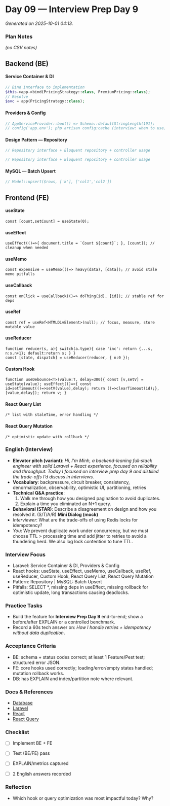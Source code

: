 # Day 09 — Interview Prep Day 9

_Generated on 2025-10-01 04:13._

### Plan Notes
_(no CSV notes)_

## Backend (BE)

#### Service Container & DI
```php
// Bind interface to implementation
$this->app->bind(PricingStrategy::class, PremiumPricing::class);
// Resolve
$svc = app(PricingStrategy::class);
```

#### Providers & Config
```php
// AppServiceProvider::boot() => Schema::defaultStringLength(191);
// config('app.env'); php artisan config:cache (interview: when to use)
```

#### Design Pattern — Repository
```php
// Repository interface + Eloquent repository + controller usage
```
```php
// Repository interface + Eloquent repository + controller usage
```

#### MySQL — Batch Upsert
```php
// Model::upsert($rows, ['k'], ['col1','col2'])
```

## Frontend (FE)

#### useState
```tsx
const [count,setCount] = useState(0);
```

#### useEffect
```tsx
useEffect(()=>{ document.title = `Count ${count}`; }, [count]); // cleanup when needed
```

#### useMemo
```tsx
const expensive = useMemo(()=> heavy(data), [data]); // avoid stale memo pitfalls
```

#### useCallback
```tsx
const onClick = useCallback(()=> doThing(id), [id]); // stable ref for deps
```

#### useRef
```tsx
const ref = useRef<HTMLDivElement>(null); // focus, measure, store mutable value
```

#### useReducer
```tsx
function reducer(s, a){ switch(a.type){ case 'inc': return {...s, n:s.n+1}; default:return s; } }
const [state, dispatch] = useReducer(reducer, { n:0 });
```

#### Custom Hook
```tsx
function useDebounce<T>(value:T, delay=300){ const [v,setV] = useState(value); useEffect(()=>{ const id=setTimeout(()=>setV(value),delay); return ()=>clearTimeout(id);},[value,delay]); return v; }
```

#### React Query List
```tsx
/* list with staleTime, error handling */
```

#### React Query Mutation
```tsx
/* optimistic update with rollback */
```

### English (Interview)
- **Elevator pitch (variant)**: *Hi, I'm Minh, a backend-leaning full‑stack engineer with solid Laravel + React experience, focused on reliability and throughput. Today I focused on interview prep day 9 and distilled the trade-offs I’d discuss in interviews.*
- **Vocabulary**: backpressure, circuit breaker, consistency, denormalization, observability, optimistic UI, partitioning, retries
- **Technical Q&A practice**:  
  1) Walk me through how you designed pagination to avoid duplicates.  
  2) Explain a time you eliminated an N+1 query.
- **Behavioral (STAR)**: Describe a disagreement on design and how you resolved it. (S/T/A/R)
**Mini Dialog (mock)**
- *Interviewer*: What are the trade-offs of using Redis locks for idempotency?
- *You*: We prevent duplicate work under concurrency, but we must choose TTL > processing time and add jitter to retries to avoid a thundering herd. We also log lock contention to tune TTL.



### Interview Focus
- Laravel: Service Container & DI, Providers & Config
- React hooks: useState, useEffect, useMemo, useCallback, useRef, useReducer, Custom Hook, React Query List, React Query Mutation
- Pattern: Repository | MySQL: Batch Upsert
- Pitfalls: SELECT *, missing deps in useEffect, missing rollback for optimistic update, long transactions causing deadlocks.


### Practice Tasks
- Build the feature for **Interview Prep Day 9** end-to-end; show a before/after EXPLAIN or a controlled benchmark.
- Record a 60s tech answer on: *How I handle retries + idempotency without data duplication*. 


### Acceptance Criteria
- BE: schema + status codes correct; at least 1 Feature/Pest test; structured error JSON.
- FE: core hooks used correctly; loading/error/empty states handled; mutation rollback works.
- DB: has EXPLAIN and index/partition note where relevant.


### Docs & References
- [Database](https://dev.mysql.com/doc/)
- [Laravel](https://laravel.com/docs)
- [React](https://react.dev/learn)
- [React Query](https://tanstack.com/query/latest)

### Checklist
- [ ] Implement BE + FE
- [ ] Test (BE/FE) pass
- [ ] EXPLAIN/metrics captured
- [ ] 2 English answers recorded


### Reflection
- Which hook or query optimization was most impactful today? Why?